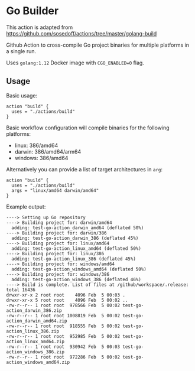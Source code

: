 # Go Builder

This action is adapted from https://github.com/sosedoff/actions/tree/master/golang-build

Github Action to cross-compile Go project binaries for multiple platforms in a single run.

Uses `golang:1.12` Docker image with `CGO_ENABLED=0` flag.

## Usage

Basic usage:

```
action "build" {
  uses = "./actions/build"
}
```

Basic workflow configuration will compile binaries for the following platforms:

- linux: 386/amd64
- darwin: 386/amd64/arm64
- windows: 386/amd64

Alternatively you can provide a list of target architectures in `arg`:

```
action "build" {
  uses = "./actions/build"
  args = "linux/amd64 darwin/amd64"
}
```

Example output:

```
----> Setting up Go repository
----> Building project for: darwin/amd64
  adding: test-go-action_darwin_amd64 (deflated 50%)
----> Building project for: darwin/386
  adding: test-go-action_darwin_386 (deflated 45%)
----> Building project for: linux/amd64
  adding: test-go-action_linux_amd64 (deflated 50%)
----> Building project for: linux/386
  adding: test-go-action_linux_386 (deflated 45%)
----> Building project for: windows/amd64
  adding: test-go-action_windows_amd64 (deflated 50%)
----> Building project for: windows/386
  adding: test-go-action_windows_386 (deflated 46%)
----> Build is complete. List of files at /github/workspace/.release:
total 16436
drwxr-xr-x 2 root root    4096 Feb  5 00:03 .
drwxr-xr-x 5 root root    4096 Feb  5 00:02 ..
-rw-r--r-- 1 root root  978566 Feb  5 00:02 test-go-action_darwin_386.zip
-rw-r--r-- 1 root root 1008819 Feb  5 00:02 test-go-action_darwin_amd64.zip
-rw-r--r-- 1 root root  918555 Feb  5 00:02 test-go-action_linux_386.zip
-rw-r--r-- 1 root root  952985 Feb  5 00:02 test-go-action_linux_amd64.zip
-rw-r--r-- 1 root root  930942 Feb  5 00:03 test-go-action_windows_386.zip
-rw-r--r-- 1 root root  972286 Feb  5 00:02 test-go-action_windows_amd64.zip
```
